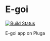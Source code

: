 # E-goi

[![Build Status](https://travis-ci.org/PlugaDotCo/egoi.svg?branch=master)](https://travis-ci.org/PlugaDotCo/egoi)

E-goi app on Pluga
